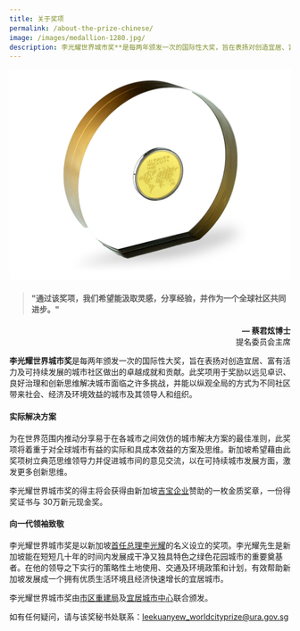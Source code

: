 ```yaml
---
title: 关于奖项
permalink: /about-the-prize-chinese/
image: /images/medallion-1280.jpg/
description: 李光耀世界城市奖**是每两年颁发一次的国际性大奖，旨在表扬对创造宜居、富有活力及可持续发展的城市社区做出的卓越成就和贡献。
---
```


![medallion](/images/medallion-1280.jpg)

> #### "通过该奖项，我们希望能汲取灵感，分享经验，并作为一个全球社区共同进步。"

<div align="right"><b>— 蔡君炫博士</b> <br> 提名委员会主席</div>

**李光耀世界城市奖**是每两年颁发一次的国际性大奖，旨在表扬对创造宜居、富有活力及可持续发展的城市社区做出的卓越成就和贡献。此奖项用于奖励以远见卓识、良好治理和创新思维解决城市面临之许多挑战，并能以纵观全局的方式为不同社区带来社会、经济及环境效益的城市及其领导人和组织。

#### **实际解决方案**

为在世界范围内推动分享易于在各城市之间效仿的城市解决方案的最佳准则，此奖项将着重于对全球城市有益的实际和具成本效益的方案及思维。新加坡希望藉由此奖项树立典范思维领导力并促进城市间的意见交流，以在可持续城市发展方面，激发更多创新思维。

李光耀世界城市奖的得主将会获得由新加坡[吉宝企业](/prize-sponsor)赞助的一枚金质奖章，一份得奖证书与 30万新元现金奖。

#### **向一代领袖致敬**

李光耀世界城市奖是以新加坡[首任总理李光耀](https://www.pmo.gov.sg/Past-Prime-Ministers/Mr-LEE-Kuan-Yew)的名义设立的奖项。李光耀先生是新加坡能在短短几十年的时间内发展成干净又独具特色之绿色花园城市的重要奠基者。在他的领导之下实行的策略性土地使用、交通及环境政策和计划，有效帮助新加坡发展成一个拥有优质生活环境且经济快速增长的宜居城市。

李光耀世界城市奖由[市区重建局](/ura/)及[宜居城市中心](/clc/)联合颁发。

如有任何疑问，请与该奖秘书处联系：[leekuanyew_worldcityprize@ura.gov.sg](mailto:leekuanyew_worldcityprize@ura.gov.sg)
